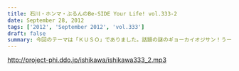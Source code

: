 ```yaml
---
title: 石川・ホンマ・ぶるんのBe-SIDE Your Life! vol.333-2
date: September 28, 2012
tags: ['2012', 'September 2012', 'vol.333']
draft: false
summary: 今回のテーマは「ＫＵＳＯ」でありました。話題の謎のギョーカイオジサン！うーん、こういう人って 意外といるような気が・・・ＮＡＭＡＥ
---
```


http://project-phi.ddo.jp/ishikawa/ishikawa333_2.mp3